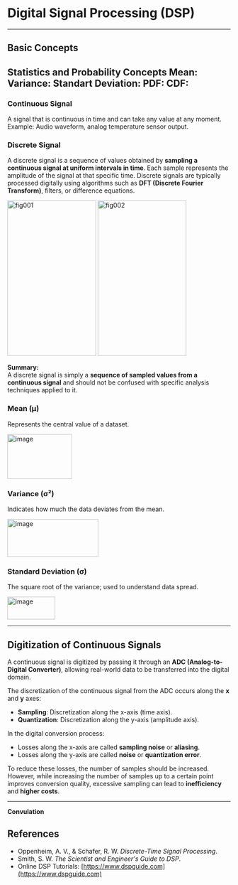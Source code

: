 # Digital Signal Processing (DSP) 
---

## Basic Concepts

**Statistics and Probability Concepts**
Mean:
Variance:
Standart Deviation:
PDF:
CDF:
---

### Continuous Signal
A signal that is continuous in time and can take any value at any moment.  
Example: Audio waveform, analog temperature sensor output.

### Discrete Signal
A discrete signal is a sequence of values obtained by **sampling a continuous signal at uniform intervals in time**. Each sample represents the amplitude of the signal at that specific time. Discrete signals are typically processed digitally using algorithms such as **DFT (Discrete Fourier Transform)**, filters, or difference equations.

<img width="200" height="350" alt="fig001" src="https://github.com/user-attachments/assets/136651b1-a197-4364-b323-d3fe5a886dfa" />

<img width="200" height="350" alt="fig002" src="https://github.com/user-attachments/assets/0cfa3f61-e735-4546-aa5b-9cc040e6c211" />


**Summary:**  
A discrete signal is simply a **sequence of sampled values from a continuous signal** and should not be confused with specific analysis techniques applied to it.


### Mean (μ)
Represents the central value of a dataset.

<img width="146" height="101" alt="image" src="https://github.com/user-attachments/assets/47be30b8-a3d5-41db-b894-03ce82a6514d" />

### Variance (σ²)
Indicates how much the data deviates from the mean.

<img width="205" height="85" alt="image" src="https://github.com/user-attachments/assets/460367f4-ba71-445a-a45c-89758a0d3c10" />


### Standard Deviation (σ)
The square root of the variance; used to understand data spread.

<img width="108" height="51" alt="image" src="https://github.com/user-attachments/assets/ffc3d60a-b6db-41f7-a391-366d20bf7607" />


---


## Digitization of Continuous Signals

A continuous signal is digitized by passing it through an **ADC (Analog-to-Digital Converter)**, allowing real-world data to be transferred into the digital domain.

The discretization of the continuous signal from the ADC occurs along the **x** and **y** axes:

- **Sampling**: Discretization along the x-axis (time axis).  
- **Quantization**: Discretization along the y-axis (amplitude axis).

In the digital conversion process:

- Losses along the x-axis are called **sampling noise** or **aliasing**.  
- Losses along the y-axis are called **noise** or **quantization error**.

To reduce these losses, the number of samples should be increased. However, while increasing the number of samples up to a certain point improves conversion quality, excessive sampling can lead to **inefficiency** and **higher costs**.


  
---

**Convulation**


## References

- Oppenheim, A. V., & Schafer, R. W. *Discrete-Time Signal Processing*.  
- Smith, S. W. *The Scientist and Engineer's Guide to DSP*.  
- Online DSP Tutorials: [https://www.dspguide.com](https://www.dspguide.com)











